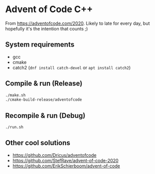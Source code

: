 # Advent of Code C++

From <https://adventofcode.com/2020>. Likely to late for every day, but hopefully it's the intention that counts ;)

## System requirements

- gcc
- cmake
- catch2 (`dnf install catch-devel` or `apt install catch2`)

## Compile & run (Release)

```bash
./make.sh
./cmake-build-release/adventofcode
```

## Recompile & run (Debug)

```bash
./run.sh
```

## Other cool solutions

- <https://github.com/Dricus/adventofcode>
- <https://github.com/StefRave/advent-of-code-2020>
- <https://github.com/ErikSchierboom/advent-of-code>
